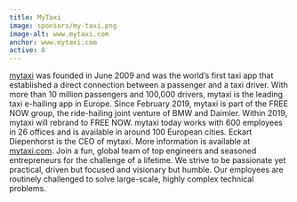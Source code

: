 ```yaml
---
title: MyTaxi
image: sponsors/my-taxi.png
image-alt: www.mytaxi.com
anchor: www.mytaxi.com
active: 0
---
```

<a href="www.mytaxi.com" target="_blank">mytaxi</a> was founded in June 2009 and was the world’s first taxi app that established a direct connection between a passenger and a taxi driver. With more than 10 million passengers and 100,000 drivers, mytaxi is the leading taxi e-hailing app in Europe. Since February 2019, mytaxi is part of the FREE NOW group, the ride-hailing joint venture of BMW and Daimler. Within 2019, mytaxi will rebrand to FREE NOW. mytaxi today works with 600 employees in 26 offices and is available in around 100 European cities. Eckart Diepenhorst is the CEO of mytaxi. More information is available at <a href="www.mytaxi.com" target="_blank">mytaxi.com</a>. Join a fun, global team of top engineers and seasoned entrepreneurs for the challenge of a lifetime. We strive to be passionate yet practical, driven but focused and visionary but humble. Our employees are routinely challenged to solve large-scale, highly complex technical problems.



